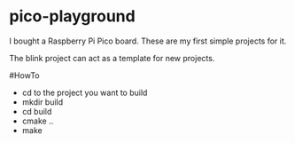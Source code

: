 # pico-playground

I bought a Raspberry Pi Pico board. These are my first simple projects for it.

The blink project can act as a template for new projects.

#HowTo

* cd to the project you want to build
* mkdir build
* cd build
* cmake ..
* make
